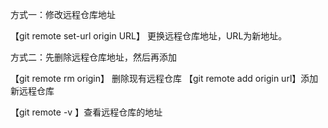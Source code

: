 ---
---

方式一：修改远程仓库地址

【git remote set-url origin URL】 更换远程仓库地址，URL为新地址。

方式二：先删除远程仓库地址，然后再添加

【git remote rm origin】 删除现有远程仓库
【git remote add origin url】添加新远程仓库

【git remote -v 】查看远程仓库的地址
